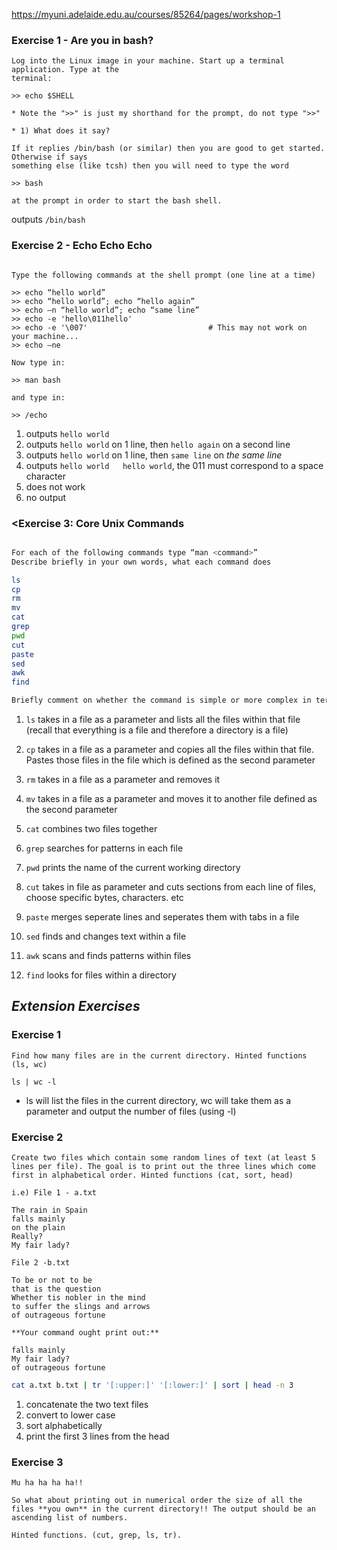 https://myuni.adelaide.edu.au/courses/85264/pages/workshop-1

### Exercise 1 - Are you in bash?

``` 
Log into the Linux image in your machine. Start up a terminal application. Type at the  
terminal:

>> echo $SHELL

* Note the ">>" is just my shorthand for the prompt, do not type ">>"

* 1) What does it say?

If it replies /bin/bash (or similar) then you are good to get started. Otherwise if says  
something else (like tcsh) then you will need to type the word

>> bash

at the prompt in order to start the bash shell.
```

outputs `/bin/bash`


### Exercise 2 - Echo Echo Echo 

``` 

Type the following commands at the shell prompt (one line at a time)

>> echo “hello world”  
>> echo “hello world”; echo “hello again”  
>> echo –n “hello world”; echo “same line”  
>> echo -e 'hello\011hello'  
>> echo -e '\007'                           # This may not work on your machine...  
>> echo –ne

Now type in:

>> man bash

and type in:

>> /echo
```

1. outputs `hello world`
2. outputs `hello world` on 1 line, then `hello again` on a second line
3. outputs `hello world` on 1 line, then `same line` on *the same line*
4. outputs `hello world   hello world`, the 011 must correspond to a space character
5. does not work
6. no output

### <Exercise 3: Core Unix Commands

``` bash

For each of the following commands type “man <command>”  
Describe briefly in your own words, what each command does

ls  
cp  
rm  
mv  
cat  
grep  
pwd  
cut  
paste  
sed  
awk  
find

Briefly comment on whether the command is simple or more complex in terms of its behaviour.
```

 1. `ls` takes in a file as a parameter and lists all the files within that file (recall that everything is a file and therefore a directory is a file)

 2. `cp` takes in a file as a parameter and copies all the files within that file. Pastes those files in the file which is defined as the second parameter

3. `rm` takes in a file as a parameter and removes it

4. `mv` takes in a file as a parameter and moves it to another file defined as the second parameter

5. `cat` combines two files together 

6. `grep` searches for patterns in each file

7. `pwd` prints the name of the current working directory

8. `cut` takes in file as parameter and cuts sections from each line of files, choose specific bytes, characters. etc

9. `paste` merges seperate lines and seperates them with tabs in a file

10. `sed` finds and changes text within a file

11. `awk` scans and finds patterns within files

12. `find` looks for files within a directory



## *Extension Exercises*

### Exercise 1

```
Find how many files are in the current directory. Hinted functions (ls, wc)
```

```run-bash
ls | wc -l
```
- ls will list the files in the current directory, wc will take them as a parameter and output the number of files (using -l)

### Exercise 2

```
Create two files which contain some random lines of text (at least 5 lines per file). The goal is to print out the three lines which come first in alphabetical order. Hinted functions (cat, sort, head)

i.e) File 1 - a.txt

The rain in Spain  
falls mainly  
on the plain  
Really?  
My fair lady?

File 2 -b.txt

To be or not to be  
that is the question  
Whether tis nobler in the mind  
to suffer the slings and arrows  
of outrageous fortune

**Your command ought print out:**

falls mainly  
My fair lady?  
of outrageous fortune
```

``` bash
cat a.txt b.txt | tr '[:upper:]' '[:lower:]' | sort | head -n 3
```

1. concatenate the two text files
2. convert to lower case
3. sort alphabetically
4. print the first 3 lines from the head


### Exercise 3 

```
Mu ha ha ha ha!!

So what about printing out in numerical order the size of all the files **you own** in the current directory!! The output should be an ascending list of numbers.

Hinted functions. (cut, grep, ls, tr).
```